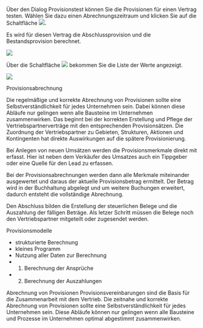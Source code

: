 Über den Dialog Provisionstest können Sie die Provisionen für einen Vertrag testen. 
Wählen Sie dazu einen Abrechnungszeitraum und klicken Sie auf die Schaltfläche ![](http://xpecto.github.io/docs/img/img_1440592833421.png).

Es wird für diesen Vertrag die Abschlussprovision und die Bestandsprovision berechnet.

![](http://xpecto.github.io/docs/img/img_1440592795229.png)

Über die Schaltfläche ![](http://xpecto.github.io/docs/img/img_1440593037818.png) bekommen Sie die Liste der Werte angezeigt.

![](http://xpecto.github.io/docs/img/img_1440593007992.png)

Provisionsabrechnung

Die regelmäßige und korrekte Abrechnung von Provisionen sollte eine Selbstverständlichkeit für jedes Unternehmen sein. Dabei können diese Abläufe nur gelingen wenn alle Bausteine im Unternehmen zusammenwirken. Das beginnt bei der korrekten Erstellung und Pflege der Vertriebspartnerverträge mit den entsprechenden Provisionsätzen. Die Zuordnung der Vertriebspartner zu Gebieten, Strukturen, Aktionen und Kontingenten hat direkte Auswirkungen auf die spätere Provisionierung.

Bei Anlegen von neuen Umsätzen werden die Provisionsmerkmale direkt mit erfasst. Hier ist neben dem Verkäufer des Umsatzes auch ein Tippgeber oder eine Quelle für den Lead zu erfassen.

Bei der Provisionsabrechnungen werden dann alle Merkmale miteinander ausgewertet und daraus der aktuelle Provisionsbetrag ermittelt. Der Betrag wird in der Buchhaltung abgelegt und um weitere Buchungen erweitert, dadurch entsteht die vollständige Abrechnung.

Den Abschluss bilden die Erstellung der steuerlichen Belege und die Auszahlung der fälligen Beträge. Als letzer Schritt müssen die Belege noch den Vertriebspartner mitgeteilt oder zugesendet werden.

Provisionsmodelle
 - strukturierte Berechnung
 - kleines Programm
 - Nutzung aller Daten zur Berechnung
 - 1. Berechnung der Ansprüche
 - 2. Berechnung der Auszahlungen

Abrechnung von Provisionen 
Provisionsvereinbarungen sind die Basis für die Zusammenarbeit mit dem Vertrieb.
Die zeitnahe und korrekte Abrechnung von Provisionen sollte eine Selbstverständlichkeit für jedes Unternehmen sein. Diese Abläufe können nur gelingen wenn alle Bausteine und Prozesse im Unternehmen optimal abgestimmt zusammenwirken.